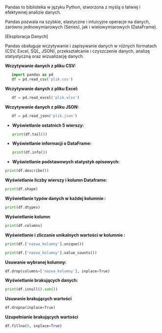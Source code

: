 Pandas to biblioteka w języku Python, stworzona z myślą o łatwiej i efektywnej analizie danych.

Pandas pozwala na szybkie, elastyczne i intuicyjne operacje na danych, zarówno jednowymiarowych (Series), jak i wielowymiarowych (DataFrame).

 [Eksploracja Danych]
 
 
Pandas obsługuje wczytywanie i zapisywanie danych w różnych formatach (CSV, Excel, SQL, JSON), przekształcanie i czyszczenie danych, analizę statystyczną oraz wizualizację danych.

**Wczytywanie danych z pliku  CSV:**
```python 
   import pandas as pd 
   df = pd.read_csv('plik.csv')
```

**Wczytywanie danych z pliku Excel:**
```python  
   df = pd.read_excel('plik.xlsx')
```

**Wczytywanie danych z pliku JSON:**
```python 
   df = pd.read_json('plik.json')
```

- **Wyświetlanie ostatnich 5 wierszy:**
   ```python 
   print(df.tail()) 
   ```

 - **Wyświetlanie informacji o DataFrame:**
   ```python 
   print(df.info()) 
   ```

- **Wyświetlanie podstawowych statystyk opisowych:**
```python
print(df.describe())
```

 **Wyświetlanie liczby wierszy i kolumn Dataframe:**
```python
print(df.shape)
```

 **Wyświetlanie  typów danych w każdej kolumnie :**
```python
print(df.dtypes)
```

 **Wyświetlanie kolumn**:
```python
print(df.columns)
```

 **Wyświetlanie i zliczanie unikalnych wartości w kolumnie :**
```python
print(df.['nazwa_kolumny'].unique())

print(df.['nazwa_kolumny'].value_counts())
```

 **Usuwanie wybranej kolumny:**
```python
df.drop(columns=['nazwa_kolumny'], inplace=True)
```

**Wyświetlanie brakujących danych:**
```python
print(df.isnull().sum())
```

**Usuwanie brakujących wartości**
```python
df.dropna(inplace=True)
```

**Uzupełnianie brakujących wartości**
```python
df.fillna(0, inplace=True)
```
